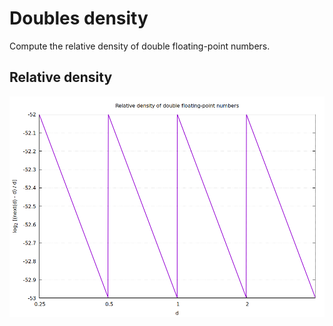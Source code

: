 # Doubles density

Compute the relative density of double floating-point numbers.

## Relative density

![Doubles density](/figs/seq/basics/ieee754/doubles_density/doubles_density.png)
